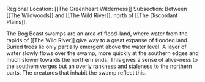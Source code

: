 Regional Location: [[The Greenheart Wilderness]]
Subsection: Between [[The Wildwoods]] and [[The Wild River]], north of [[The Discordant Plains]]. 

The Bog Beast swamps are an area of flood-land, where water from the rapids of [[The Wild River]] give way to a great expanse of flooded land. Buried trees lie only partially emergent above the water level. A layer of water slowly flows over the swamp, more quickly at the southern edges and much slower towards the northern ends. This gives a sense of alive-ness to the southern verges but an overly rankness and staleness to the northern parts. The creatures that inhabit the swamp reflect this. 